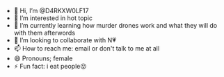 - 👋 Hi, I’m @D4RKXW0LF17
- 👀 I’m interested in hot topic
- 🌱 I’m currently learning how murder drones work and what they will do with them afterwords
- 💞️ I’m looking to collaborate with N💗
- 📫 How to reach me: email or don't talk to me at all
- 😄 Pronouns; female
- ⚡ Fun fact: i eat people😛

<!---
D4RKXW0LF17/D4RKXW0LF17 is a ✨ special ✨ repository because its `README.md` (this file) appears on your GitHub profile.
You can click the Preview link to take a look at your changes.
--->

